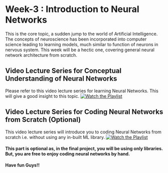 # Week-3 : Introduction to Neural Networks
This is the core topic, a sudden jump to the world of Artificial Intelligence. The concepts of neuroscience has been incorporated into computer science leading to learning models, much similar to function of neurons in nervous system.
This week will be a hectic one, covering general neural network architecture from scratch.

## Video Lecture Series for Conceptual Understanding of Neural Networks
Please refer to this video lecture series for learning Neural Networks. This will give a good insight to this topic.
[![Watch the Playlist](https://img.youtube.com/vi/aircAruvnKk/0.jpg)](https://youtube.com/playlist?list=PLZHQObOWTQDNU6R1_67000Dx_ZCJB-3pi&si=IPFr4NYbi-S00zbb)

## Video Lecture Series for Coding Neural Networks from Scratch (Optional)
This video lecture series will introduce you to coding Neural Networks from scratch i.e. without using any in-built ML library.
[![Watch the Playlist](https://img.youtube.com/vi/Wo5dMEP_BbI/0.jpg)](https://www.youtube.com/playlist?list=PLQVvvaa0QuDcjD5BAw2DxE6OF2tius3V3)
#### This part is optional as, in the final project, you will be using only libraries. But, you are free to enjoy coding neural networks by hand.

**Have fun Guys!!**
